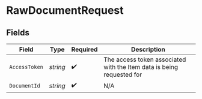 # RawDocumentRequest


## Fields

| Field                                                                 | Type                                                                  | Required                                                              | Description                                                           |
| --------------------------------------------------------------------- | --------------------------------------------------------------------- | --------------------------------------------------------------------- | --------------------------------------------------------------------- |
| `AccessToken`                                                         | *string*                                                              | :heavy_check_mark:                                                    | The access token associated with the Item data is being requested for |
| `DocumentId`                                                          | *string*                                                              | :heavy_check_mark:                                                    | N/A                                                                   |